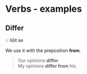 # Verbs - examples

## Differ

💡 lišit se

We use it with the preposition **from**.

> Our opinions **differ**. <br/>
> My opinions **differ from** his. <br/>
